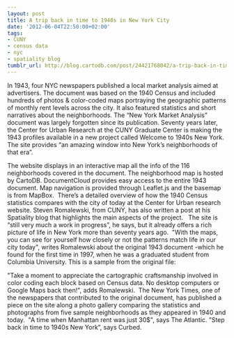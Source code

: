 ```yaml
---
layout: post
title: A trip back in time to 1940s in New York City
date: '2012-06-04T22:50:00+02:00'
tags:
- CUNY
- census data
- nyc
- spatiality blog
tumblr_url: http://blog.cartodb.com/post/24421768042/a-trip-back-in-time-to-1940s-in-new-york-city
---
```

In 1943, four NYC newspapers published a local market analysis aimed at advertisers. The document was based on the 1940 Census and included hundreds of photos & color-coded maps portraying the geographic patterns of monthly rent levels across the city. It also featured statistics and short narratives about the neighborhoods.
The “New York Market Analysis” document was largely forgotten since its publication. Seventy years later, the Center for Urban Research at the CUNY Graduate Center is making the 1943 profiles available in a new project called Welcome to 1940s New York. The site provides “an amazing window into New York’s neighborhoods of that era”. 

The website displays in an interactive map all the info of the 116 neighborhoods covered in the document. The neighborhood map is hosted by CartoDB. DocumentCloud provides easy access to the entire 1943 document. Map navigation is provided through Leaflet.js and the basemap is from MapBox. 
There’s a detailed overview of how the 1940 Census statistics compares with the city of today at the Center for Urban research website. Steven Romalewski, from CUNY, has also written a post at his Spatiality blog that highlights the main aspects of the project.  
The site is “still very much a work in progress”, he says, but it already offers a rich picture of life in New York more than seventy years ago. 
"With the maps, you can see for yourself how closely or not the patterns match life in our city today", writes Romalewski about the original 1943 document -which he found for the first time in 1997, when he was a graduated student from Columbia University.
This is a sample from the original file: 

"Take a moment to appreciate the cartographic craftsmanship involved in color coding each block based on Census data. No desktop computers or Google Maps back then!", adds Romalewski. 
The New York Times, one of the newspapers that contributed to the original document, has published a piece on the site along a photo gallery comparing the statistics and photographs from five sample neighborhoods as they appeared in 1940 and today. 
"A time when Manhattan rent was just 30$", says The Atlantic. ”Step back in time to 1940s New York”, says Curbed.
